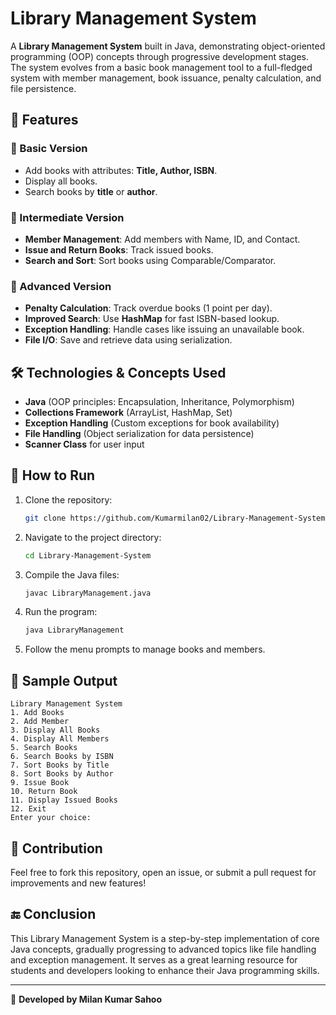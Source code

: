# Library Management System

A **Library Management System** built in Java, demonstrating object-oriented programming (OOP) concepts through progressive development stages. The system evolves from a basic book management tool to a full-fledged system with member management, book issuance, penalty calculation, and file persistence.

## 📌 Features
### 🔹 Basic Version
- Add books with attributes: **Title, Author, ISBN**.
- Display all books.
- Search books by **title** or **author**.

### 🔹 Intermediate Version
- **Member Management**: Add members with Name, ID, and Contact.
- **Issue and Return Books**: Track issued books.
- **Search and Sort**: Sort books using Comparable/Comparator.

### 🔹 Advanced Version
- **Penalty Calculation**: Track overdue books (1 point per day).
- **Improved Search**: Use **HashMap** for fast ISBN-based lookup.
- **Exception Handling**: Handle cases like issuing an unavailable book.
- **File I/O**: Save and retrieve data using serialization.

## 🛠️ Technologies & Concepts Used
- **Java** (OOP principles: Encapsulation, Inheritance, Polymorphism)
- **Collections Framework** (ArrayList, HashMap, Set)
- **Exception Handling** (Custom exceptions for book availability)
- **File Handling** (Object serialization for data persistence)
- **Scanner Class** for user input

## 🚀 How to Run
1. Clone the repository:
   ```sh
   git clone https://github.com/Kumarmilan02/Library-Management-System.git
   ```
2. Navigate to the project directory:
   ```sh
   cd Library-Management-System
   ```
3. Compile the Java files:
   ```sh
   javac LibraryManagement.java
   ```
4. Run the program:
   ```sh
   java LibraryManagement
   ```
5. Follow the menu prompts to manage books and members.

## 📸 Sample Output
```
Library Management System
1. Add Books
2. Add Member
3. Display All Books
4. Display All Members
5. Search Books
6. Search Books by ISBN
7. Sort Books by Title
8. Sort Books by Author
9. Issue Book
10. Return Book
11. Display Issued Books
12. Exit
Enter your choice: 
```

## 🤝 Contribution
Feel free to fork this repository, open an issue, or submit a pull request for improvements and new features!

## 🔚 Conclusion
This Library Management System is a step-by-step implementation of core Java concepts, gradually progressing to advanced topics like file handling and exception management. It serves as a great learning resource for students and developers looking to enhance their Java programming skills.

---
🎯 **Developed by Milan Kumar Sahoo**
